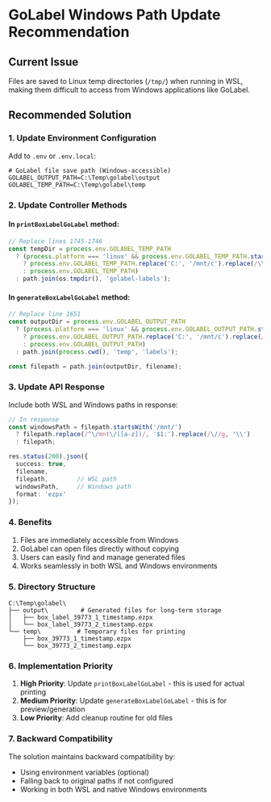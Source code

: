 # GoLabel Windows Path Update Recommendation

## Current Issue
Files are saved to Linux temp directories (`/tmp/`) when running in WSL, making them difficult to access from Windows applications like GoLabel.

## Recommended Solution

### 1. Update Environment Configuration
Add to `.env` or `.env.local`:
```env
# GoLabel file save path (Windows-accessible)
GOLABEL_OUTPUT_PATH=C:\Temp\golabel\output
GOLABEL_TEMP_PATH=C:\Temp\golabel\temp
```

### 2. Update Controller Methods

#### In `printBoxLabelGoLabel` method:
```typescript
// Replace lines 1745-1746
const tempDir = process.env.GOLABEL_TEMP_PATH 
  ? (process.platform === 'linux' && process.env.GOLABEL_TEMP_PATH.startsWith('C:')
    ? process.env.GOLABEL_TEMP_PATH.replace('C:', '/mnt/c').replace(/\\/g, '/')
    : process.env.GOLABEL_TEMP_PATH)
  : path.join(os.tmpdir(), 'golabel-labels');
```

#### In `generateBoxLabelGoLabel` method:
```typescript
// Replace line 1651
const outputDir = process.env.GOLABEL_OUTPUT_PATH 
  ? (process.platform === 'linux' && process.env.GOLABEL_OUTPUT_PATH.startsWith('C:')
    ? process.env.GOLABEL_OUTPUT_PATH.replace('C:', '/mnt/c').replace(/\\/g, '/')
    : process.env.GOLABEL_OUTPUT_PATH)
  : path.join(process.cwd(), 'temp', 'labels');

const filepath = path.join(outputDir, filename);
```

### 3. Update API Response
Include both WSL and Windows paths in response:

```typescript
// In response
const windowsPath = filepath.startsWith('/mnt/') 
  ? filepath.replace(/^\/mnt\/([a-z])/, '$1:').replace(/\//g, '\\')
  : filepath;

res.status(200).json({
  success: true,
  filename,
  filepath,        // WSL path
  windowsPath,     // Windows path
  format: 'ezpx'
});
```

### 4. Benefits
1. Files are immediately accessible from Windows
2. GoLabel can open files directly without copying
3. Users can easily find and manage generated files
4. Works seamlessly in both WSL and Windows environments

### 5. Directory Structure
```
C:\Temp\golabel\
├── output\         # Generated files for long-term storage
│   ├── box_label_39773_1_timestamp.ezpx
│   └── box_label_39773_2_timestamp.ezpx
└── temp\          # Temporary files for printing
    ├── box_39773_1_timestamp.ezpx
    └── box_39773_2_timestamp.ezpx
```

### 6. Implementation Priority
1. **High Priority**: Update `printBoxLabelGoLabel` - this is used for actual printing
2. **Medium Priority**: Update `generateBoxLabelGoLabel` - this is for preview/generation
3. **Low Priority**: Add cleanup routine for old files

### 7. Backward Compatibility
The solution maintains backward compatibility by:
- Using environment variables (optional)
- Falling back to original paths if not configured
- Working in both WSL and native Windows environments